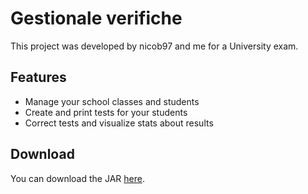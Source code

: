 # Gestionale verifiche

This project was developed by nicob97 and me for a University exam.

## Features
* Manage your school classes and students
* Create and print tests for your students
* Correct tests and visualize stats about results

## Download
You can download the JAR [here](https://github.com/riggraz/gestionale-verifiche/releases/tag/1.0).
